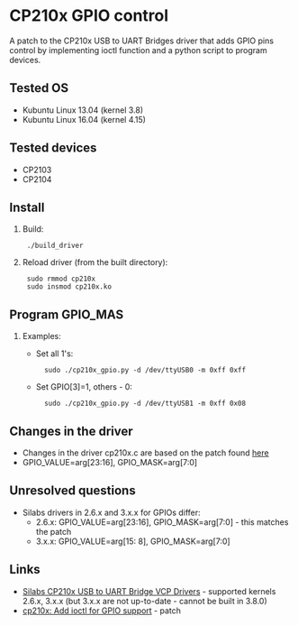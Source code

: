 # CP210x GPIO control
A patch to the CP210x USB to UART Bridges driver that adds GPIO pins control by implementing ioctl function and a python script to program devices.

## Tested OS
* Kubuntu Linux 13.04 (kernel 3.8)
* Kubuntu Linux 16.04 (kernel 4.15)

## Tested devices
* CP2103
* CP2104

## Install
1. Build:

        ./build_driver

2. Reload driver (from the built directory):

        sudo rmmod cp210x
        sudo insmod cp210x.ko

## Program GPIO_MAS
1. Examples:
    * Set all 1's:

            sudo ./cp210x_gpio.py -d /dev/ttyUSB0 -m 0xff 0xff

    * Set GPIO[3]=1, others - 0:
    
            sudo ./cp210x_gpio.py -d /dev/ttyUSB1 -m 0xff 0x08
    
## Changes in the driver
* Changes in the driver cp210x.c are based on the patch found [here](https://lkml.org/lkml/2012/5/1/2)
* GPIO_VALUE=arg[23:16], GPIO_MASK=arg[7:0]

## Unresolved questions
* Silabs drivers in 2.6.x and 3.x.x for GPIOs differ: 
    * 2.6.x: GPIO_VALUE=arg[23:16], GPIO_MASK=arg[7:0] - this matches the patch
    * 3.x.x: GPIO_VALUE=arg[15: 8], GPIO_MASK=arg[7:0]

## Links
* [Silabs CP210x USB to UART Bridge VCP Drivers](http://www.silabs.com/products/mcu/pages/usbtouartbridgevcpdrivers.aspx) - supported kernels 2.6.x, 3.x.x (but 3.x.x are not up-to-date - cannot be built in 3.8.0)
* [cp210x: Add ioctl for GPIO support](https://lkml.org/lkml/2012/5/1/2) - patch